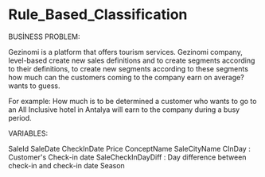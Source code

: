 # Rule_Based_Classification


BUSİNESS PROBLEM:

Gezinomi is a platform that offers tourism services. Gezinomi company, level-based create new sales definitions and to create segments according to their definitions, to create new segments according to these segments how much can the customers coming to the company earn on average? wants to guess.

For example:
How much is to be determined a customer who wants to go to an All Inclusive hotel in Antalya will earn to the company during a busy period.


VARIABLES:

SaleId
SaleDate
CheckInDate
Price
ConceptName
SaleCityName
CInDay : Customer's Check-in date
SaleCheckInDayDiff : Day difference between check-in and check-in date
Season

